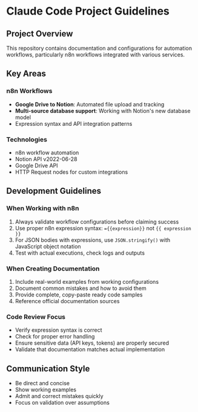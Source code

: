 # Claude Code Project Guidelines

## Project Overview
This repository contains documentation and configurations for automation workflows, particularly n8n workflows integrated with various services.

## Key Areas

### n8n Workflows
- **Google Drive to Notion**: Automated file upload and tracking
- **Multi-source database support**: Working with Notion's new database model
- Expression syntax and API integration patterns

### Technologies
- n8n workflow automation
- Notion API v2022-06-28
- Google Drive API
- HTTP Request nodes for custom integrations

## Development Guidelines

### When Working with n8n
1. Always validate workflow configurations before claiming success
2. Use proper n8n expression syntax: `={{expression}}` not `{{ expression }}`
3. For JSON bodies with expressions, use `JSON.stringify()` with JavaScript object notation
4. Test with actual executions, check logs and outputs

### When Creating Documentation
1. Include real-world examples from working configurations
2. Document common mistakes and how to avoid them
3. Provide complete, copy-paste ready code samples
4. Reference official documentation sources

### Code Review Focus
- Verify expression syntax is correct
- Check for proper error handling
- Ensure sensitive data (API keys, tokens) are properly secured
- Validate that documentation matches actual implementation

## Communication Style
- Be direct and concise
- Show working examples
- Admit and correct mistakes quickly
- Focus on validation over assumptions